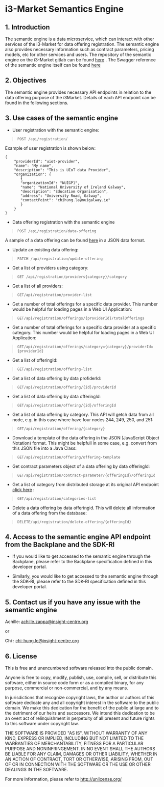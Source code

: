 # i3-Market Semantics Engine

## 1. Introduction
The semantic engine is a data microservice, which can interact with other services of the i3-Market for data offering registration. The semantic engine also provides necessary information such as contract parameters, pricing models, etc for other services and users. The repository of the semantic engine on the i3-Market gitlab can be found [here](https://gitlab.com/i3-market/code/wp4/i3marketsemanticengine_mongodb) . The Swagger reference of the semantic engine itself can be found [here](http://95.211.3.249:8082/swagger-ui.html)

## 2. Objectives

The semantic engine provides necessary API endpoints in relation to the data offering purpose of the i3Market. Details of each API endpoint can be found in the following sections.



## 3. Use cases of the semantic engine

- User registration with the semantic engine:

> ```POST /api/registration/```

Example of user registration is shown below:

```
{
    "providerId": "uiot-provider",
    "name": "My name",
    "description": "This is UIoT data Provider",
    "organization": {
       {
       "organizationId": "NUIGP1",
       "name": "National University of Ireland Galway",
       "description": "Education Organisation",
       "address": "University Road, Galway",
       "contactPoint": "chihung.le@nuigalway.ie"
       }
    }
}

```


- Data offering registration with the semantic engine

> ```POST /api/registration/data-offering```

A sample of a data offering can be found [here](https://gitlab.com/i3-market/code/wp4/i3marketsemanticengine_mongodb/-/blob/master/dataOffering.json) in a JSON data format.

- Update an existing data offering:

> ```PATCH /api/registration/update-offering```

- Get a list of providers using category:

>```GET /api/registration/providers{category}/category```

- Get a list of all providers:

>```GET/api/registration/provider-list```

- Get a number of total offerings for a specific data provider. This number would be helpful for loading pages in a Web UI Application:

>```GET/api/registration/offerings/{providerId}/totalOfferings```

- Get a number of total offerings for a specific data provider at a specific category. This number would be helpful for loading pages in a Web UI Application:

>```GET/api/registration/offerings/category={category}/providerId={providerId}```

- Get a list of offeringId:

>```GET/api/registration/offering-list```

- Get a list of data offering by data profiderId:

>```GET/api/registration/offering/{id}/providerId```

- Get a list of data offering by data offeringId:

>```GET/api/registration/offering/{id}/offeringId```

- Get a list of data offering by category. This API will getch data from all node, e.g. in this case where have four nodes 244, 249, 250, and 251:

>```GET/api/registration/offering/{category}```

- Download a template of the data offering in the JSON (JavaScript Object Notation) format. This might be helpfull in some case, e.g. convert from this JSON file into a Java Class:
>```GET/api/registration/offering/offering-template```

- Get contract parameters object of a data offering by data offeringId:

>```GET/api/registration/contract-parameter/{offeringId}/offeringId```

- Get a list of category from distributed storage at its original API endpoint [click here](http://95.211.3.244:3000/explorer/#/registration-offering/getAllRegisteredOfferingsByCategoryUsingGET) :

>```GET/api/registration/categories-list```

- Delete a data offering by data offeringid. This will delete all information of a data offering from the database:

>```DELETE/api/registration/delete-offering/{offeringId}```


## 4. Access to the semantic engine API endpoint from the Backplane and the SDK-RI

- If you would like to get accessed to the semantic engine through the Backplane, please refer to the Backplane specification defined in this developer portal.

- Similarly, you would like to get accessed to the semantic engine through the SDK-RI, please refer to the SDK-RI specification defined in this developer portal.

## 5. Contact us if you have any issue with the semantic engine

Achille: <achille.zappa@insight-centre.org>

or

Chi : <chi-hung.le@insight-centre.org>

## 6. License

This is free and unencumbered software released into the public domain.

Anyone is free to copy, modify, publish, use, compile, sell, or
distribute this software, either in source code form or as a compiled
binary, for any purpose, commercial or non-commercial, and by any
means.

In jurisdictions that recognize copyright laws, the author or authors
of this software dedicate any and all copyright interest in the
software to the public domain. We make this dedication for the benefit
of the public at large and to the detriment of our heirs and
successors. We intend this dedication to be an overt act of
relinquishment in perpetuity of all present and future rights to this
software under copyright law.

THE SOFTWARE IS PROVIDED "AS IS", WITHOUT WARRANTY OF ANY KIND,
EXPRESS OR IMPLIED, INCLUDING BUT NOT LIMITED TO THE WARRANTIES OF
MERCHANTABILITY, FITNESS FOR A PARTICULAR PURPOSE AND NONINFRINGEMENT.
IN NO EVENT SHALL THE AUTHORS BE LIABLE FOR ANY CLAIM, DAMAGES OR
OTHER LIABILITY, WHETHER IN AN ACTION OF CONTRACT, TORT OR OTHERWISE,
ARISING FROM, OUT OF OR IN CONNECTION WITH THE SOFTWARE OR THE USE OR
OTHER DEALINGS IN THE SOFTWARE.

For more information, please refer to <http://unlicense.org/>

